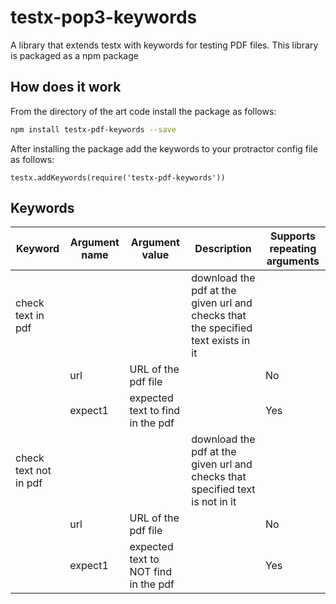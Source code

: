 testx-pop3-keywords
=====

A library that extends testx with keywords for testing PDF files. This library is packaged as a npm package

## How does it work
From the directory of the art code install the package as follows:
```sh
npm install testx-pdf-keywords --save
```

After installing the package add the keywords to your protractor config file as follows:

```
testx.addKeywords(require('testx-pdf-keywords'))
```

## Keywords

| Keyword                | Argument name | Argument value  | Description | Supports repeating arguments |
| ---------------------- | ------------- | --------------- |------------ | ---------------------------- |
| check text in pdf      |               |                 | download the pdf at the given url and checks that the specified text exists in it |  |
|                        | url           | URL of the pdf file || No |
|                        | expect1       | expected text to find in the pdf || Yes |
| check text not in pdf  |               |                 | download the pdf at the given url and checks that specified text is not in it |  |
|                        | url      | URL of the pdf file || No |
|                        | expect1       | expected text to NOT find in the pdf || Yes |
